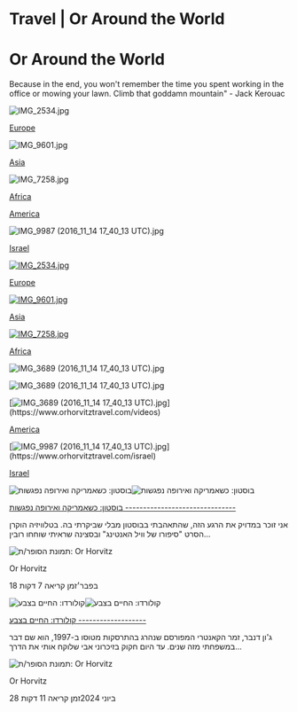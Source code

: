 # Travel | Or Around the World

Or Around the World
===================

Because in the end, you won't remember the time you spent working in the office or mowing your lawn. Climb that goddamn mountain" - Jack Kerouac

![IMG_2534.jpg](https://static.wixstatic.com/media/4e19df_2bb66fb89be249e3a902ad085bf0390d~mv2_d_5184_3456_s_4_2.jpg/v1/fill/w_318,h_256,al_c,q_80,usm_0.66_1.00_0.01,enc_avif,quality_auto/IMG_2534.jpg)

[Europe](https://www.orhorvitztravel.com/blank)

![IMG_9601.jpg](https://static.wixstatic.com/media/4e19df_b3b68c712a4c42b5bc2811272eda0b8a~mv2_d_5184_3456_s_4_2.jpg/v1/fill/w_316,h_258,al_c,q_80,usm_0.66_1.00_0.01,enc_avif,quality_auto/IMG_9601.jpg)

[Asia](https://www.orhorvitztravel.com/eat)

![IMG_7258.jpg](https://static.wixstatic.com/media/4e19df_4d0f6fdbac194658aa5202e2beda00e1~mv2_d_5184_3456_s_4_2.jpg/v1/crop/x_490,y_0,w_4204,h_3456/fill/w_316,h_256,al_c,q_80,usm_0.66_1.00_0.01,enc_avif,quality_auto/IMG_7258.jpg)

[Africa](https://www.orhorvitztravel.com/relax)

[America](https://www.orhorvitztravel.com/blank)

![IMG_9987 (2016_11_14 17_40_13 UTC).jpg](https://static.wixstatic.com/media/4e19df_dd1783b4e96c4380b807d6cd5d04f4c8~mv2_d_5184_3456_s_4_2.jpg/v1/crop/x_472,y_0,w_4240,h_3456/fill/w_316,h_256,al_c,q_80,usm_0.66_1.00_0.01,enc_avif,quality_auto/IMG_9987%20(2016_11_14%2017_40_13%20UTC).jpg)

[Israel](https://www.orhorvitztravel.com/blank)

[![IMG_2534.jpg](https://static.wixstatic.com/media/4e19df_2bb66fb89be249e3a902ad085bf0390d~mv2_d_5184_3456_s_4_2.jpg/v1/fill/w_318,h_256,al_c,q_80,usm_0.66_1.00_0.01,enc_avif,quality_auto/IMG_2534.jpg)](https://www.orhorvitztravel.com/blank)

[Europe](https://www.orhorvitztravel.com/blank)

[![IMG_9601.jpg](https://static.wixstatic.com/media/4e19df_b3b68c712a4c42b5bc2811272eda0b8a~mv2_d_5184_3456_s_4_2.jpg/v1/fill/w_316,h_258,al_c,q_80,usm_0.66_1.00_0.01,enc_avif,quality_auto/IMG_9601.jpg)](https://www.orhorvitztravel.com/eat)

[Asia](https://www.orhorvitztravel.com/eat)

[![IMG_7258.jpg](https://static.wixstatic.com/media/4e19df_4d0f6fdbac194658aa5202e2beda00e1~mv2_d_5184_3456_s_4_2.jpg/v1/crop/x_490,y_0,w_4204,h_3456/fill/w_316,h_256,al_c,q_80,usm_0.66_1.00_0.01,enc_avif,quality_auto/IMG_7258.jpg)](https://www.orhorvitztravel.com/relax)

[Africa](https://www.orhorvitztravel.com/relax)

![IMG_3689 (2016_11_14 17_40_13 UTC).jpg](https://static.wixstatic.com/media/4e19df_89389efb4c1647d88cd2ad878873e3a6~mv2_d_5184_3456_s_4_2.jpg/v1/fill/w_310,h_204,al_c,q_80,usm_0.66_1.00_0.01,enc_avif,quality_auto/IMG_3689%20(2016_11_14%2017_40_13%20UTC).jpg)

![IMG_3689 (2016_11_14 17_40_13 UTC).jpg](https://static.wixstatic.com/media/4e19df_89389efb4c1647d88cd2ad878873e3a6~mv2_d_5184_3456_s_4_2.jpg/v1/crop/x_472,y_0,w_4240,h_3456/fill/w_316,h_256,al_c,q_80,usm_0.66_1.00_0.01,enc_avif,quality_auto/IMG_3689%20(2016_11_14%2017_40_13%20UTC).jpg)

[![IMG_3689 (2016_11_14 17_40_13 UTC).jpg](https://static.wixstatic.com/media/4e19df_89389efb4c1647d88cd2ad878873e3a6~mv2_d_5184_3456_s_4_2.jpg/v1/crop/x_472,y_0,w_4240,h_3456/fill/w_316,h_256,al_c,q_80,usm_0.66_1.00_0.01,enc_avif,quality_auto/IMG_3689%20(2016_11_14%2017_40_13%20UTC).jpg)](https://www.orhorvitztravel.com/videos)

[America](https://www.orhorvitztravel.com/videos)

[![IMG_9987 (2016_11_14 17_40_13 UTC).jpg](https://static.wixstatic.com/media/4e19df_dd1783b4e96c4380b807d6cd5d04f4c8~mv2_d_5184_3456_s_4_2.jpg/v1/crop/x_472,y_0,w_4240,h_3456/fill/w_316,h_256,al_c,q_80,usm_0.66_1.00_0.01,enc_avif,quality_auto/IMG_9987%20(2016_11_14%2017_40_13%20UTC).jpg)](https://www.orhorvitztravel.com/israel)

[Israel](https://www.orhorvitztravel.com/israel)

![בוסטון: כשאמריקה ואירופה נפגשות](https://static.wixstatic.com/media/4e19df_439e0ca92fbf472fa97ac2e163106997~mv2.jpg/v1/fill/w_444,h_250,fp_0.50_0.50,q_30,blur_30,enc_avif,quality_auto/4e19df_439e0ca92fbf472fa97ac2e163106997~mv2.webp)![בוסטון: כשאמריקה ואירופה נפגשות](https://static.wixstatic.com/media/4e19df_439e0ca92fbf472fa97ac2e163106997~mv2.jpg/v1/fill/w_940,h_529,fp_0.50_0.50,q_90,enc_avif,quality_auto/4e19df_439e0ca92fbf472fa97ac2e163106997~mv2.webp)

[בוסטון: כשאמריקה ואירופה נפגשות
-------------------------------](https://www.orhorvitztravel.com/post/boston)

אני זוכר במדויק את הרגע הזה, שהתאהבתי בבוסטון מבלי שביקרתי בה. בטלוויזיה הוקרן הסרט "סיפורו של וויל האנטינג" ובסצינה שראיתי שוחחו רובין...

![תמונת הסופר/ת: Or Horvitz]()

Or Horvitz

18 בפבר׳זמן קריאה 7 דקות

![קולורדו: החיים בצבע ](https://static.wixstatic.com/media/4e19df_23de9d8373334ee0b46a4ee0117d12ea~mv2.jpg/v1/fill/w_444,h_250,fp_0.50_0.50,q_30,blur_30,enc_avif,quality_auto/4e19df_23de9d8373334ee0b46a4ee0117d12ea~mv2.webp)![קולורדו: החיים בצבע ](https://static.wixstatic.com/media/4e19df_23de9d8373334ee0b46a4ee0117d12ea~mv2.jpg/v1/fill/w_940,h_529,fp_0.50_0.50,q_90,enc_avif,quality_auto/4e19df_23de9d8373334ee0b46a4ee0117d12ea~mv2.webp)

[קולורדו: החיים בצבע
-------------------](https://www.orhorvitztravel.com/post/colorado)

ג'ון דנבר, זמר הקאנטרי המפורסם שנהרג בהתרסקות מטוסו ב-1997, הוא שם דבר במשפחתי מזה שנים. עד היום חקוק בזיכרוני אבי שלוקח אותי את הדרך...

![תמונת הסופר/ת: Or Horvitz]()

Or Horvitz

28 ביוני 2024זמן קריאה 11 דקות